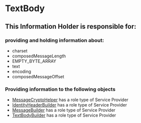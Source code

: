 # TextBody
## This Information Holder is responsible for:
### providing and holding information about: 
* charset
* composedMessageLength
* EMPTY_BYTE_ARRAY
* text
* encoding
* composedMessageOffset
### Providing information to the following objects 
* [MessageCryptoHelper](../ServiceProviders/MessageCryptoHelper.md) has a role type of Service Provider
* [IdentityHeaderBuilder](../ServiceProviders/IdentityHeaderBuilder.md) has a role type of Service Provider
* [MessageBuilder](../ServiceProviders/MessageBuilder.md) has a role type of Service Provider
* [TextBodyBuilder](../ServiceProviders/TextBodyBuilder.md) has a role type of Service Provider

